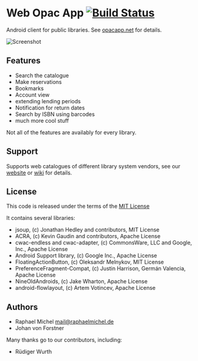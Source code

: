 Web Opac App [![Build Status](https://travis-ci.org/raphaelm/opacclient.svg?branch=master)](https://travis-ci.org/raphaelm/opacclient)
============
Android client for public libraries. See [opacapp.net](http://opacapp.net) for details.

![Screenshot](http://opacapp.de/wp-content/themes/opacapp/img/020_menue.png)


Features
--------
* Search the catalogue
* Make reservations
* Bookmarks
* Account view
* extending lending periods
* Notification for return dates
* Search by ISBN using barcodes
* much more cool stuff

Not all of the features are availably for every library.

Support
-------
Supports web catalogues of different library system vendors, see our [website](http://de.opacapp.net/kompatibilitaet/) or [wiki](https://github.com/raphaelm/opacclient/wiki/Supported-library-types) for details.

License
-------
This code is released under the terms of the [MIT License](http://opensource.org/licenses/mit-license.php)

It contains several libraries:

* jsoup, (c) Jonathan Hedley and contributors, MIT License
* ACRA, (c) Kevin Gaudin and contributors, Apache License
* cwac-endless and cwac-adapter, (c) CommonsWare, LLC and Google, Inc., Apache License
* Android Support library, (c) Google Inc., Apache License
* FloatingActionButton, (c) Oleksandr Melnykov, MIT License
* PreferenceFragment-Compat, (c) Justin Harrison, Germán Valencia, Apache License
* NineOldAndroids, (c) Jake Wharton, Apache License
* android-flowlayout, (c) Artem Votincev, Apache License


Authors
-------
* Raphael Michel <mail@raphaelmichel.de>
* Johan von Forstner

Many thanks go to our contributors, including:

* Rüdiger Wurth

